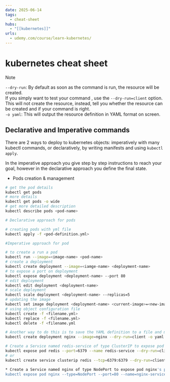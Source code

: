 ```yaml
---
date: 2025-06-14
tags:
  - cheat-sheet
hubs:
  - "[[kubernetes]]"
urls:
  - udemy.com/course/learn-kubernetes/
---
```


# kubernetes cheat sheet

> [!NOTE]  
> `--dry-run`: By default as soon as the command is run, the resource will be
> created.  
> If you simply want to test your command , use the `--dry-run=client` option.
> This will not create the resource, instead, tell you whether the resource can
> be created and if your command is right.  
> `-o yaml`: This will output the resource definition in YAML format on screen.

## Declarative and Imperative commands

There are 2 ways to deploy to kubernetes objects: imperatively with many kubectl
commands, or declaratively, by writing manifests and using `kubectl apply`.

In the imperative approach you give step by step instructions to reach your
goal, however in the declarative approach you define the final state.

- Pods creation & management

```bash
# get the pod details
kubectl get pods
# more details
kubectl get pods -o wide
# get more detailed description
kubectl describe pods <pod-name>

# Declarative approach for pods

# creating pods with yml file
kubectl apply -f <pod-definition.yml>

#Imperative approach for pod

# to create a run a pod
kubectl run --image=<image-name> <pod-name>
# create a deployment
kubectl create deployment --image=<iamge-name> <deployment-name>
# to expose a port on deployment
kubectl expose deployment <deployment-name> --port 80
# edit deployment
kubectl edit deployment <deployment-name>
# scale deployment
kubectl scale deployment <deployment-name> --replicas=5
# updating the image
kubectl set image deployment <deployment-name> <current-image>=<new-image:1.18>
# using object configuration file
kubectl create -f <filename.yml>
kubectl replace -f <filename.yml>
kubectl delete -f <filename.yml

# Another way to do this is to save the YAML definition to a file and modify
kubectl create deployment nginx --image=nginx --dry-run=client -o yaml > nginx-deployment.yaml

# Create a Service named redis-service of type ClusterIP to expose pod redis on port 6379
kubectl expose pod redis --port=6379 --name redis-service --dry-run=client -o yaml
# or
kubectl create service clusterip redis --tcp=6379:6379 --dry-run=client -o yaml

* Create a Service named nginx of type NodePort to expose pod nginx's port 80 on port 30080 on the nodes:
kubectl expose pod nginx --type=NodePort --port=80 --name=nginx-service --dry-run=client -o yaml
```
